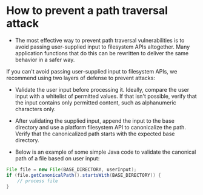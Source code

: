 # How to prevent a path traversal attack
-  The most effective way to prevent path traversal vulnerabilities is to avoid passing user-supplied input to filesystem APIs altogether. Many application functions that do this can be rewritten to deliver the same behavior in a safer way.

If you can't avoid passing user-supplied input to filesystem APIs, we recommend using two layers of defense to prevent attacks: 

   - Validate the user input before processing it. Ideally, compare the user input with a whitelist of permitted values. If that isn't possible, verify that the input contains only permitted content, such as alphanumeric characters only.
   
   - After validating the supplied input, append the input to the base directory and use a platform filesystem API to canonicalize the path. Verify that the canonicalized path starts with the expected base directory. 

- Below is an example of some simple Java code to validate the canonical path of a file based on user input: 
```java
File file = new File(BASE_DIRECTORY, userInput);
if (file.getCanonicalPath().startsWith(BASE_DIRECTORY)) {
    // process file
}
```